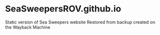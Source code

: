 # SeaSweepersROV.github.io
Static version of Sea Sweepers website
Restored from backup created on the Wayback Machine
